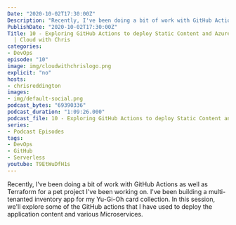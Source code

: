 ```yaml
---
Date: "2020-10-02T17:30:00Z"
Description: "Recently, I've been doing a bit of work with GitHub Actions as well as Terraform for a pet project I've been working on. I've been building a multi-tenanted inventory app for my Yu-Gi-Oh card collection. In this session, we'll explore some of the GitHub actions that I have used to deploy the application content and various Microservices."
PublishDate: "2020-10-02T17:30:00Z"
Title: 10 - Exploring GitHub Actions to deploy Static Content and Azure Functions
  | Cloud with Chris
categories:
- DevOps
episode: "10"
image: img/cloudwithchrislogo.png
explicit: "no"
hosts:
- chrisreddington
images:
- img/default-social.png
podcast_bytes: "69390336"
podcast_duration: "1:09:26.000"
podcast_file: 10 - Exploring GitHub Actions to deploy Static Content and Azure Functions.mp3
series:
- Podcast Episodes
tags:
- DevOps
- GitHub
- Serverless
youtube: T9EtWuDfH1s
---
```

Recently, I've been doing a bit of work with GitHub Actions as well as Terraform for a pet project I've been working on. I've been building a multi-tenanted inventory app for my Yu-Gi-Oh card collection. In this session, we'll explore some of the GitHub actions that I have used to deploy the application content and various Microservices.